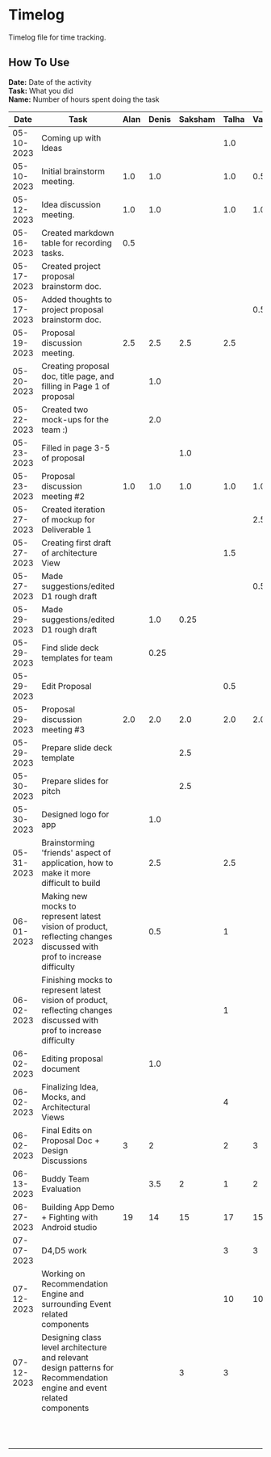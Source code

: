 # Timelog 

Timelog file for time tracking.

## How To Use
**Date:** Date of the activity \
**Task:** What you did \
**Name:** Number of hours spent doing the task

| Date | Task  | Alan  | Denis  | Saksham  |  Talha | Vardan  | Yinuo  |
|------|-------|-------|--------|----------|--------|---------|--------|
| 05-10-2023  | Coming up with Ideas  |  |  |  | 1.0 | | |
| 05-10-2023  | Initial brainstorm meeting.  | 1.0 | 1.0 |  | 1.0 | 0.5 | 1.0 |
| 05-12-2023  | Idea discussion meeting.  | 1.0 | 1.0 |  | 1.0 | 1.0 | 1.0 |
| 05-16-2023  | Created markdown table for recording tasks.  | 0.5  |   |   |   |   |   |
| 05-17-2023  | Created project proposal brainstorm doc.  |  |  |  |  |  | 1.0 |
| 05-17-2023  | Added thoughts to project proposal brainstorm doc.  |  |  |  |  | 0.5 | |
| 05-19-2023  | Proposal discussion meeting.  | 2.5 | 2.5 | 2.5 | 2.5 |  | 2.5 |
| 05-20-2023  | Creating proposal doc, title page, and filling in Page 1 of proposal  |   | 1.0 |   |   |   |   |
| 05-22-2023  | Created two mock-ups for the team :)  |   | 2.0 |   |   |   |   |
| 05-23-2023  | Filled in page 3-5 of proposal  |   |  | 1.0 |   |   | 1.0 |
| 05-23-2023  | Proposal discussion meeting #2 | 1.0  | 1.0 |  1.0 | 1.0  | 1.0  | 1.0 |
| 05-27-2023  | Created iteration of mockup for Deliverable 1 |  |  |  | | 2.5  | |
| 05-27-2023  | Creating first draft of architecture View |  |  |  | 1.5 | | |
| 05-27-2023  | Made suggestions/edited D1 rough draft |   |  |  | | 0.5  | |
| 05-29-2023  | Made suggestions/edited D1 rough draft |   | 1.0 | 0.25 | |  | | 
| 05-29-2023  | Find slide deck templates for team |   | 0.25 |  | |  | | 
| 05-29-2023  | Edit Proposal |   | |  | 0.5 |  | | 
| 05-29-2023  | Proposal discussion meeting #3 | 2.0  | 2.0 |  2.0 | 2.0  | 2.0  | 2.0 |
| 05-29-2023  | Prepare slide deck template |       |        | 2.5 |        |         |        |
| 05-30-2023  | Prepare slides for pitch |       |        | 2.5 |        |         |        |
| 05-30-2023  | Designed logo for app |  | 1.0 |  |  |  |  |
| 05-31-2023  | Brainstorming 'friends' aspect of application, how to make it more difficult to build |  | 2.5 |  | 2.5  |  |  |
| 06-01-2023 | Making new mocks to represent latest vision of product, reflecting changes discussed with prof to increase difficulty |       |0.5|          | 1 |         |        |
| 06-02-2023 | Finishing mocks to represent latest vision of product, reflecting changes discussed with prof to increase difficulty |       |        |          | 1 |         |        |
| 06-02-2023  | Editing proposal document |  | 1.0 |  |  |  |  |
| 06-02-2023  | Finalizing Idea, Mocks, and Architectural Views |  |  |  | 4 |  |  |
| 06-02-2023  | Final Edits on Proposal Doc + Design Discussions    |    3   |  2      |          |   2     |    3     |    1.5    |
| 06-13-2023  | Buddy Team Evaluation    |   |   3.5   |     2     |   1     |    2    |      |
|  06-27-2023    |   Building App Demo + Fighting with Android studio    |  19     |   14     |    15      |  17      |    15     |   22     |
|   07-07-2023   |  D4,D5 work     |       |        |          |   3     |    3     |        |
|   07-12-2023   |   Working on Recommendation Engine and surrounding Event related components    |       |        |          |    10    |    10    |        |
|   07-12-2023   |   Designing class level architecture and relevant design patterns for Recommendation engine and event related components    |       |        |     3     |      3  |         |        |
|      |       |       |        |          |        |         |        |
|      |       |       |        |          |        |         |        |
|      |       |       |        |          |        |         |        |
|      |       |       |        |          |        |         |        |
|      |       |       |        |          |        |         |        |
|      |       |       |        |          |        |         |        |
|      |       |       |        |          |        |         |        |
|      |       |       |        |          |        |         |        |
|      |       |       |        |          |        |         |        |
|      |       |       |        |          |        |         |        |
|      |       |       |        |          |        |         |        |
